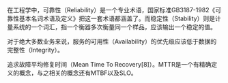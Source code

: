 在工程学中，可靠性（Reliability）是一个专业术语，国家标准GB3187-1982《可靠性基本名词术语及定义》把这一套术语都涵盖了。而稳定性（Stability）则是计量系统的一个词汇，指一个衡器多次衡量同一个样品，应该输出一个稳定的值。


对于绝大多数业务来说，服务的可用性（Availability）的优先级应该低于数据的完整性（Integrity）。


追求故障平均修复时间（Mean Time To Recovery[8]）。MTTR是一个有精确定义的概念，与之相关的概念还有MTBF以及SLO。